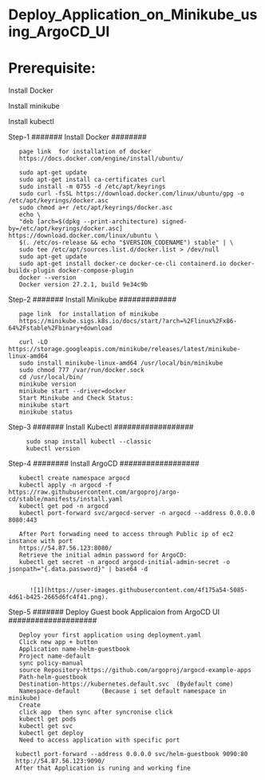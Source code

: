 # Deploy_Application_on_Minikube_using_ArgoCD_UI

# Prerequisite:
  
  Install Docker 
  
  Install minikube
  
  Install kubectl

  
Step-1        ####### Install Docker ########

       page link  for installation of docker 
       https://docs.docker.com/engine/install/ubuntu/

       sudo apt-get update
       sudo apt-get install ca-certificates curl
       sudo install -m 0755 -d /etc/apt/keyrings
       sudo curl -fsSL https://download.docker.com/linux/ubuntu/gpg -o /etc/apt/keyrings/docker.asc
       sudo chmod a+r /etc/apt/keyrings/docker.asc
       echo \
       "deb [arch=$(dpkg --print-architecture) signed-by=/etc/apt/keyrings/docker.asc] https://download.docker.com/linux/ubuntu \
       $(. /etc/os-release && echo "$VERSION_CODENAME") stable" | \
       sudo tee /etc/apt/sources.list.d/docker.list > /dev/null
       sudo apt-get update
       sudo apt-get install docker-ce docker-ce-cli containerd.io docker-buildx-plugin docker-compose-plugin
       docker --version
       Docker version 27.2.1, build 9e34c9b

Step-2       ####### Install Minikube #############

   
       page link  for installation of minikube 
       https://minikube.sigs.k8s.io/docs/start/?arch=%2Flinux%2Fx86-64%2Fstable%2Fbinary+download

       curl -LO https://storage.googleapis.com/minikube/releases/latest/minikube-linux-amd64
       sudo install minikube-linux-amd64 /usr/local/bin/minikube
       sudo chmod 777 /var/run/docker.sock  
       cd /usr/local/bin/
       minikube version
       minikube start --driver=docker
       Start Minikube and Check Status:
       minikube start
       minikube status
       
Step-3     #######  Install Kubectl ##################

         sudo snap install kubectl --classic
         kubectl version

Step-4     ######## Install ArgoCD  ##################

       kubectl create namespace argocd
       kubectl apply -n argocd -f https://raw.githubusercontent.com/argoproj/argo-cd/stable/manifests/install.yaml
       kubectl get pod -n argocd
       kubectl port-forward svc/argocd-server -n argocd --address 0.0.0.0 8080:443
       
       After Port forwading need to access through Public ip of ec2 instance with port
       https://54.87.56.123:8080/
       Retrieve the initial admin password for ArgoCD:
       kubectl get secret -n argocd argocd-initial-admin-secret -o jsonpath="{.data.password}" | base64 -d

       
          ![1](https://user-images.githubusercontent.com/4f175a54-5085-4d61-b425-2665d6fc4f41.png).
 

Step-5    ####### Deploy Guest book Applicaion  from ArgoCD UI ####################

       Deploy your first application using deployment.yaml
       Click new app + button 
       Application name-helm-guestbook 
       Project name-default
       sync policy-manual
       source Repository-https://github.com/argoproj/argocd-example-apps
       Path-helm-guestbook
       Destination-https://kubernetes.default.svc  (Bydefault come)
       Namespace-default      (Because i set default namespace in minikube)
       Create
       click app  then sync after syncronise click
       kubectl get pods
       kubectl get svc
       kubectl get deploy
       Need to access application with specific port

      kubectl port-forward --address 0.0.0.0 svc/helm-guestbook 9090:80
      http://54.87.56.123:9090/
      After that Application is runing and working fine
      
         
       
       
